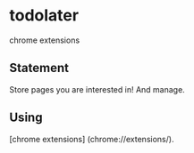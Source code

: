# todolater
chrome extensions

## Statement

Store pages you are interested in! And manage.

## Using

[chrome extensions] (chrome://extensions/).

